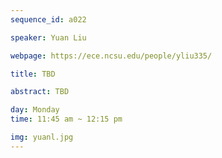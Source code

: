 ```yaml
---
sequence_id: a022

speaker: Yuan Liu

webpage: https://ece.ncsu.edu/people/yliu335/

title: TBD

abstract: TBD

day: Monday
time: 11:45 am ~ 12:15 pm

img: yuanl.jpg
---
```

